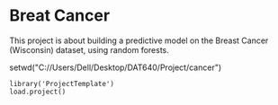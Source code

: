# Breat Cancer 

This project is about building a predictive model on the Breast Cancer (Wisconsin) dataset, using random forests.



  setwd("C://Users/Dell/Desktop/DAT640/Project/cancer")
	
	library('ProjectTemplate')
	load.project()
	


